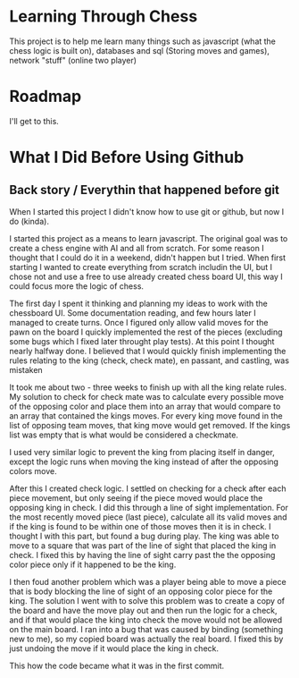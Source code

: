 # Learning Through Chess
This project is to help me learn many things such as javascript (what the chess logic is built on), databases and sql (Storing moves and games), network "stuff" (online two player)

# Roadmap
I'll get to this.

# What I Did Before Using Github

## Back story / Everythin that happened before git

When I started this project I didn't know how to use git or github, but now I do (kinda).

I started this project as a means to learn javascript. The original goal was to create a chess engine with AI and all from scratch. For some reason I thought that I could do it in a weekend, didn't happen but I tried. When first starting I wanted to create everything from scratch includin the UI, but I chose not and use a free to use already created chess board UI, this way I could focus more the logic of chess. 

The first day I spent it thinking and planning my ideas to work with the chessboard UI. Some documentation reading, and few hours later I managed to create turns. Once I figured only allow valid moves for the pawn on the board I quickly implemented the rest of the pieces (excluding some bugs which I fixed later throught play tests). At this point I thought nearly halfway done. I believed that I would quickly finish implementing the rules relating to the king (check, check mate), en passant, and castling, was mistaken

It took me about two - three weeks to finish up with all the king relate rules. My solution to check for check mate was to calculate every possible move of the opposing color and place them into an array that would compare to an array that contained the kings moves. For every king move found in the list of opposing team moves, that king move would get removed. If the kings list was empty that is what would be considered a checkmate. 

I used very similar logic to prevent the king from placing itself in danger, except the logic runs when moving the king instead of after the opposing colors move.

After this I created check logic. I settled on checking for a check after each piece movement, but only seeing if the piece moved would place the opposing king in check. I did this through a line of sight implementation. For the most recently moved piece (last piece), calculate all its valid moves and if the king is found to be within one of those moves then it is in check. I thought I with this part, but found a bug during play. The king was able to move to a square that was part of the line of sight that placed the king in check. I fixed this by having the line of sight carry past the the opposing color piece only if it happened to be the king. 

I then foud another problem which was a player being able to move a piece that is body blocking the line of sight of an opposing color piece for the king. The solution I went with to solve this problem was to create a copy of the board and have the move play out and then run the logic for a check, and if that would place the king into check the move would not be allowed on the main board. I ran into a bug that was caused by binding (something new to me), so my copied board was actually the real board. I fixed this by just undoing the move if it would place the king in check.

This how the code became what it was in the first commit.
